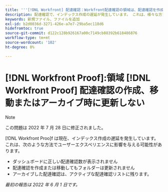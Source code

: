 ```yaml
---
title: '''[!DNL Workfront] 配達確認：Workfront配達確認の領域は、配達確認を作成、移動またはアーカイブする際に更新されません。'
description: 配達確認で、インデックス作成の遅延が発生しています。 これは、様々な方法でユーザーエクスペリエンスに影響を与える可能性があります。
keywords: 新規ファイル、ファイルを追加
exl-id: b2d0036d-3271-426e-a7e7-29ba5ec118d6
hidefromtoc: true
source-git-commit: d122c128b926167a00c7149cb88392b618486876
workflow-type: tm+mt
source-wordcount: '102'
ht-degree: 0%

---
```


# [!DNL Workfront Proof]:領域 [!DNL Workfront Proof] 配達確認の作成、移動またはアーカイブ時に更新しない

>[!NOTE]
>
>この問題は 2022 年 7 月 28 日に修正されました。

[!DNL Workfront Proo]f は現在、インデックス作成の遅延を発生しています。 これは、次のような方法でユーザーエクスペリエンスに影響を与える可能性があります。

* ダッシュボードに正しい配達確認数が表示されません
* 配達確認を作成または移動してもフォルダーは更新されません
* アーカイブした配達確認は、アクティブな配達確認リストに残ります。

_最初の報告は 2022 年 6 月 1 日です。_
